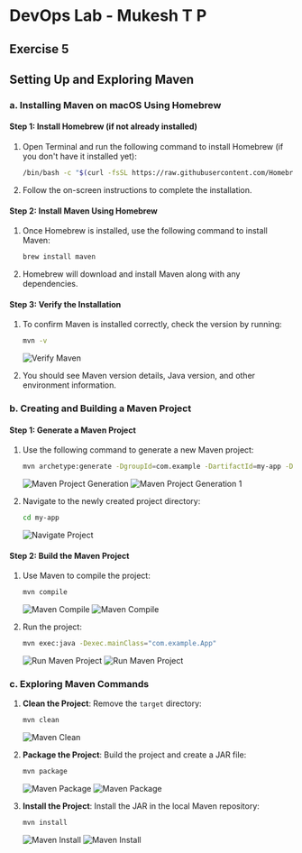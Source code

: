 # DevOps Lab - Mukesh T P

## Exercise 5

## Setting Up and Exploring Maven

### a. Installing Maven on macOS Using Homebrew

#### Step 1: Install Homebrew (if not already installed)

1. Open Terminal and run the following command to install Homebrew (if you don't have it installed yet):

   ```bash
   /bin/bash -c "$(curl -fsSL https://raw.githubusercontent.com/Homebrew/install/HEAD/install.sh)"
   ```

2. Follow the on-screen instructions to complete the installation.

#### Step 2: Install Maven Using Homebrew

1. Once Homebrew is installed, use the following command to install Maven:

   ```bash
   brew install maven
   ```

2. Homebrew will download and install Maven along with any dependencies.

#### Step 3: Verify the Installation

1. To confirm Maven is installed correctly, check the version by running:

   ```bash
   mvn -v
   ```

   ![Verify Maven](../photos/Ex5/verify_maven.png?raw=true)

2. You should see Maven version details, Java version, and other environment information.

### b. Creating and Building a Maven Project

#### Step 1: Generate a Maven Project

1. Use the following command to generate a new Maven project:

   ```bash
   mvn archetype:generate -DgroupId=com.example -DartifactId=my-app -DarchetypeArtifactId=maven-archetype-quickstart -DinteractiveMode=false
   ```

   ![Maven Project Generation](../photos/Ex5/maven_project.png?raw=true)
   ![Maven Project Generation 1](../photos/Ex5/maven_project1.png?raw=true)

2. Navigate to the newly created project directory:

   ```bash
   cd my-app
   ```

   ![Navigate Project](../photos/Ex5/navigate_project.png?raw=true)

#### Step 2: Build the Maven Project

1. Use Maven to compile the project:

   ```bash
   mvn compile
   ```

   ![Maven Compile](../photos/Ex5/maven_compile.png?raw=true)
   ![Maven Compile](../photos/Ex5/maven_compile1.png?raw=true)

2. Run the project:

   ```bash
   mvn exec:java -Dexec.mainClass="com.example.App"
   ```

   ![Run Maven Project](../photos/Ex5/run_maven_project.png?raw=true)
   ![Run Maven Project](../photos/Ex5/run_maven_project1.png?raw=true)

### c. Exploring Maven Commands

1. **Clean the Project**: Remove the `target` directory:

   ```bash
   mvn clean
   ```

   ![Maven Clean](../photos/Ex5/maven_clean.png?raw=true)

2. **Package the Project**: Build the project and create a JAR file:

   ```bash
   mvn package
   ```

   ![Maven Package](../photos/Ex5/maven_package.png?raw=true)
   ![Maven Package](../photos/Ex5/maven_package1.png?raw=true)

3. **Install the Project**: Install the JAR in the local Maven repository:

   ```bash
   mvn install
   ```

   ![Maven Install](../photos/Ex5/maven_install.png?raw=true)
   ![Maven Install](../photos/Ex5/maven_install1.png?raw=true)
